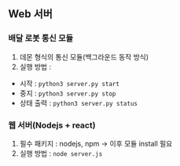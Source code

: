 ## Web 서버

### 배달 로봇 통신 모듈

1. 데몬 형식의 통신 모듈(백그라운드 동작 방식)
2. 실행 방법 : 
* 시작 : `python3 server.py start`
* 중지 : `python3 server.py stop`
* 상태 출력 : `python3 server.py status`


### 웹 서버(Nodejs + react)

1. 필수 패키지 : nodejs, npm -> 이후 모듈 install 필요
2. 실행 방법 : `node server.js`
